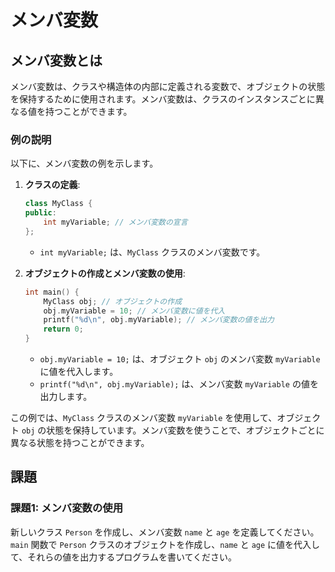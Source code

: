 # メンバ変数

## メンバ変数とは
メンバ変数は、クラスや構造体の内部に定義される変数で、オブジェクトの状態を保持するために使用されます。メンバ変数は、クラスのインスタンスごとに異なる値を持つことができます。

### 例の説明
以下に、メンバ変数の例を示します。

1. **クラスの定義**:
    ```cpp
    class MyClass {
    public:
        int myVariable; // メンバ変数の宣言
    };
    ```
    - `int myVariable;` は、`MyClass` クラスのメンバ変数です。

2. **オブジェクトの作成とメンバ変数の使用**:
    ```cpp
    int main() {
        MyClass obj; // オブジェクトの作成
        obj.myVariable = 10; // メンバ変数に値を代入
        printf("%d\n", obj.myVariable); // メンバ変数の値を出力
        return 0;
    }
    ```
    - `obj.myVariable = 10;` は、オブジェクト `obj` のメンバ変数 `myVariable` に値を代入します。
    - `printf("%d\n", obj.myVariable);` は、メンバ変数 `myVariable` の値を出力します。

この例では、`MyClass` クラスのメンバ変数 `myVariable` を使用して、オブジェクト `obj` の状態を保持しています。メンバ変数を使うことで、オブジェクトごとに異なる状態を持つことができます。

## 課題

### 課題1: メンバ変数の使用
新しいクラス `Person` を作成し、メンバ変数 `name` と `age` を定義してください。`main` 関数で `Person` クラスのオブジェクトを作成し、`name` と `age` に値を代入して、それらの値を出力するプログラムを書いてください。